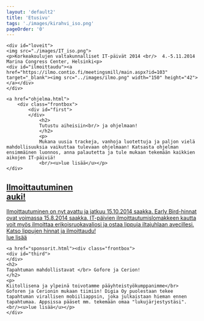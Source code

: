```yaml
---
layout: 'default2'
title: 'Etusivu'
tags: './images/kirahvi_iso.png'
pageOrder: '0'
---
```

<div class="pageupper">

	<div id="loveit">
	<img src="./images/IT_iso.png">
	<p>Korkeakoulujen valtakunnalliset IT-päivät 2014 <br/>  4.-5.11.2014 Marina Congress Center, Helsinki<p>
	<div id="ilmoittaudu"><a href="https://ilmo.contio.fi/meetingsmill/main.aspx?id=103" target="_blank"><img src="../images/ilmo.png" width="150" height="42"></a></div>	
	</div>
</div>


<div class="pagelower" class="clearfix">

	<a href="ohjelma.html">
		<div class="frontbox">
			<div id="first">
			</div>
				<h2>
				Tutustu aiheisiin<br/> ja ohjelmaan!
				</h2>
				<p>
				Mukana uusia trackeja, vanhoja luotettuja ja paljon vielä  mahdollisuuksia vaikuttaa tulevaan ohjelmaan! Katsasta ohjelman ensimmäinen luonnos, anna palautetta ja tule mukaan tekemään kaikkien aikojen IT-päiviä!
				<br/><u>lue lisää</u></p>
	</div>
</a>

<a href="ilmoittaudu.html">
		<div class="frontbox">
			<div id="second">
				</div>
				<h2>
				Ilmoittautuminen</br> auki!
				</h2>
				<p>
				Ilmoittautuminen on nyt avattu ja jatkuu 15.10.2014 saakka. Early Bird-hinnat ovat voimassa 15.8.2014 saakka.  IT-päivien ilmoittautumislomakkeen kautta voit myös ilmoittaa erikoisruokavaliosi ja ostaa lippuja iltajuhlaan avecillesi. Katso lippujen hinnat ja ilmoittaudu! 
				<br/><u>lue lisää</u></p>
	</div>
</a>



	<a href="sponsorit.html"><div class="frontbox">
	<div id="third">
	</div>
	<h2>
	Tapahtuman mahdollistavat </br> Gofore ja Cerion! 
	</h2>
	<p>
	Kiitollisena ja ylpeinä toivotamme pääyhteistyökumppanimme</br> Goforen ja Cerionin mukaan tiimiin! Digia Oy puolestaan tekee tapahtuman virallisen mobiiliappsin, joka julkaistaan hieman ennen tapahtumaa. Appsissa pääset mm. tekemään omaa "lukujärjestystäsi". 
	<br/><u>lue lisää</u></p>
	</div>
</a>
<!--	<a href="puhujat.html">
<div class="frontbox">
	<div id="first">
	</div>
	<h2>
	Pääyhteistyö-<br/>kumppaneina</br> Gofore ja Cerion! 
	</h2>
	<p>
	Kiitollisena ja ylpeinä toivotamme pääyhteistyökumppanimme</br> Goforen ja Cerionin mukaan tiimiin! Digia Oy puolestaan tekee tapahtuman virallisen mobiiliappsin, joka julkaistaan hieman ennen tapahtumaa. Appsissa pääset tekemään omaa "lukujärjestystäsi". 
	</p>
	</div></a>-->
</div>
